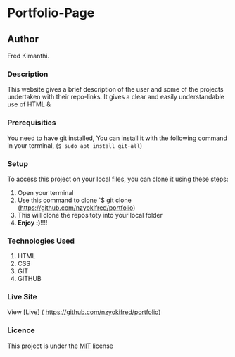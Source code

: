 # Portfolio-Page
## Author
Fred Kimanthi.
### Description
This website gives a brief description of the user and some of the projects undertaken with their repo-links.
It gives a clear and easily understandable use of HTML &
### Prerequisities
You need to have git installed,
You can install it with the following command in your terminal,
(`$ sudo apt install git-all`)
### Setup
To access this project on your local files, you can clone it using these steps:
1. Open your terminal
1. Use this command to clone `$ git clone
(https://github.com/nzyokifred/portfolio)
1. This will clone the repositoty into your local folder
1. __Enjoy :)__!!!!
### Technologies Used
1. HTML
1. CSS
1. GIT
1. GITHUB
### Live Site
View [Live] ( https://github.com/nzyokifred/portfolio)
### Licence
This project is under the  [MIT](license) license